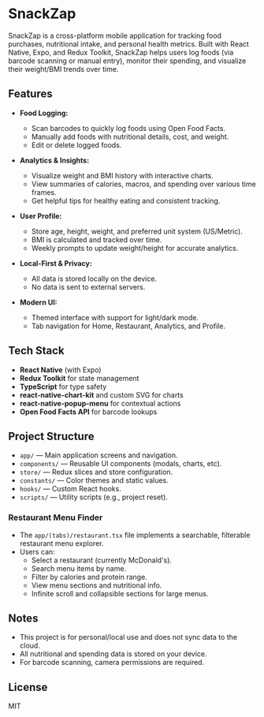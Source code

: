 # SnackZap

SnackZap is a cross-platform mobile application for tracking food purchases, nutritional intake, and personal health metrics. Built with React Native, Expo, and Redux Toolkit, SnackZap helps users log foods (via barcode scanning or manual entry), monitor their spending, and visualize their weight/BMI trends over time.

## Features

- **Food Logging:**  
  - Scan barcodes to quickly log foods using Open Food Facts.
  - Manually add foods with nutritional details, cost, and weight.
  - Edit or delete logged foods.

- **Analytics & Insights:**  
  - Visualize weight and BMI history with interactive charts.
  - View summaries of calories, macros, and spending over various time frames.
  - Get helpful tips for healthy eating and consistent tracking.

- **User Profile:**  
  - Store age, height, weight, and preferred unit system (US/Metric).
  - BMI is calculated and tracked over time.
  - Weekly prompts to update weight/height for accurate analytics.

- **Local-First & Privacy:**  
  - All data is stored locally on the device.
  - No data is sent to external servers.

- **Modern UI:**  
  - Themed interface with support for light/dark mode.
  - Tab navigation for Home, Restaurant, Analytics, and Profile.

## Tech Stack

- **React Native** (with Expo)
- **Redux Toolkit** for state management
- **TypeScript** for type safety
- **react-native-chart-kit** and custom SVG for charts
- **react-native-popup-menu** for contextual actions
- **Open Food Facts API** for barcode lookups

## Project Structure

- `app/` — Main application screens and navigation.
- `components/` — Reusable UI components (modals, charts, etc).
- `store/` — Redux slices and store configuration.
- `constants/` — Color themes and static values.
- `hooks/` — Custom React hooks.
- `scripts/` — Utility scripts (e.g., project reset).

### Restaurant Menu Finder

- The `app/(tabs)/restaurant.tsx` file implements a searchable, filterable restaurant menu explorer.
- Users can:
  - Select a restaurant (currently McDonald's).
  - Search menu items by name.
  - Filter by calories and protein range.
  - View menu sections and nutritional info.
  - Infinite scroll and collapsible sections for large menus.

## Notes

- This project is for personal/local use and does not sync data to the cloud.
- All nutritional and spending data is stored on your device.
- For barcode scanning, camera permissions are required.

## License

MIT


